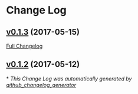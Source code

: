 # Change Log

## [v0.1.3](https://github.com/weacast/weacast-core/tree/v0.1.3) (2017-05-15)
[Full Changelog](https://github.com/weacast/weacast-core/compare/v0.1.2...v0.1.3)

## [v0.1.2](https://github.com/weacast/weacast-core/tree/v0.1.2) (2017-05-12)


\* *This Change Log was automatically generated by [github_changelog_generator](https://github.com/skywinder/Github-Changelog-Generator)*